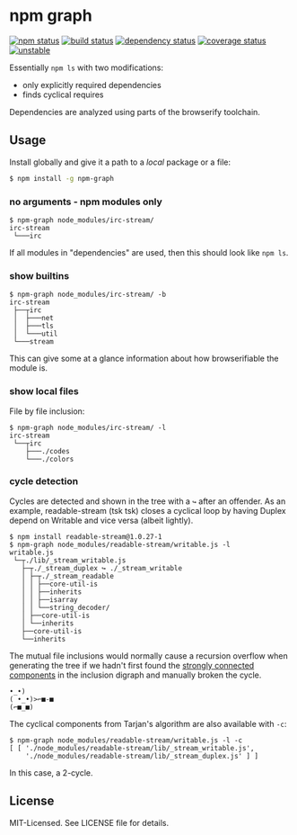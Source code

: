 # npm graph
[![npm status](http://img.shields.io/npm/v/npm-graph.svg)](https://www.npmjs.org/package/npm-graph)
[![build status](https://secure.travis-ci.org/clux/npm-graph.svg)](http://travis-ci.org/clux/npm-graph)
[![dependency status](https://david-dm.org/clux/npm-graph.svg)](https://david-dm.org/clux/npm-graph)
[![coverage status](http://img.shields.io/coveralls/clux/npm-graph.svg)](https://coveralls.io/r/clux/npm-graph)
[![unstable](http://img.shields.io/badge/stability-unstable-E5AE13.svg)](http://nodejs.org/api/documentation.html#documentation_stability_index)

Essentially `npm ls` with two modifications:

- only explicitly required dependencies
- finds cyclical requires

Dependencies are analyzed using parts of the browserify toolchain.

## Usage
Install globally and give it a path to a _local_ package or a file:

```bash
$ npm install -g npm-graph
```

### no arguments - npm modules only

```
$ npm-graph node_modules/irc-stream/
irc-stream
 └───irc
```

If all modules in "dependencies" are used, then this should look like `npm ls`.

### show builtins

```
$ npm-graph node_modules/irc-stream/ -b
irc-stream
 ├──┬irc
 │  ├───net
 │  ├───tls
 │  └───util
 └───stream
```

This can give some at a glance information about how browserifiable the module is.

### show local files
File by file inclusion:

```
$ npm-graph node_modules/irc-stream/ -l
irc-stream
 └──┬irc
    ├───./codes
    └───./colors
```

### cycle detection
Cycles are detected and shown in the tree with a `↪` after an offender. As an example, readable-stream (tsk tsk) closes a cyclical loop by having Duplex depend on Writable and vice versa (albeit lightly).

```
$ npm install readable-stream@1.0.27-1
$ npm-graph node_modules/readable-stream/writable.js -l
writable.js
 └─┬./lib/_stream_writable.js
   ├─┬./_stream_duplex ↪ ./_stream_writable
   │ ├─┬./_stream_readable
   │ │ ├──core-util-is
   │ │ ├──inherits
   │ │ ├──isarray
   │ │ └──string_decoder/
   │ ├──core-util-is
   │ └──inherits
   ├──core-util-is
   └──inherits
```

The mutual file inclusions would normally cause a recursion overflow when generating the tree if we hadn't first found the [strongly connected components](https://npmjs.org/package/strongly-connected-components) in the inclusion digraph and manually broken the cycle.

```
•_•)
( •_•)>⌐■-■
(⌐■_■)
```

The cyclical components from Tarjan's algorithm are also available with `-c`:

```
$ npm-graph node_modules/readable-stream/writable.js -l -c
[ [ './node_modules/readable-stream/lib/_stream_writable.js',
    './node_modules/readable-stream/lib/_stream_duplex.js' ] ]
```

In this case, a 2-cycle.

## License
MIT-Licensed. See LICENSE file for details.
